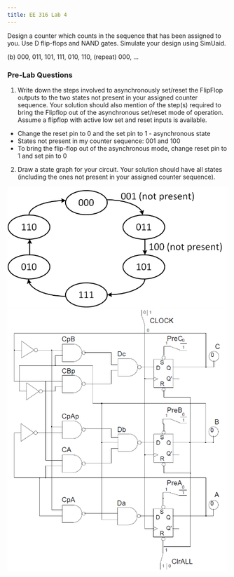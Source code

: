 ```yaml
---
title: EE 316 Lab 4
---
```

Design a counter which counts in the sequence that has been assigned to you. Use D flip-flops and NAND gates. Simulate your design using SimUaid.

(b) 000, 011, 101, 111, 010, 110, (repeat) 000, ...

<h3>Pre-Lab Questions</h3>

1. Write down the steps involved to asynchronously set/reset the FlipFlop outputs to the two states not present in your assigned counter sequence. Your solution should also mention of the step(s) required to bring the Flipflop out of the asynchronous set/reset mode of operation. Assume a flipflop with active low set and reset inputs is available.
  - Change the reset pin to 0 and the set pin to 1 - asynchronous state
  - States not present in my counter sequence: 001 and 100
  - To bring the flip-flop out of the asynchronous mode, change reset pin to 1 and set pin to 0
2. Draw a state graph for your circuit. Your solution should have all states (including the ones not present in your assigned counter sequence).

<img src="/images/ee316-lab4state.png" class="blur">

<img src="/images/ee316-lab4.PNG" class="blur">
